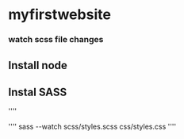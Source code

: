 # myfirstwebsite
### watch scss file changes


## Install node

## Instal SASS
''''

''''
sass --watch scss/styles.scss  css/styles.css
''''
